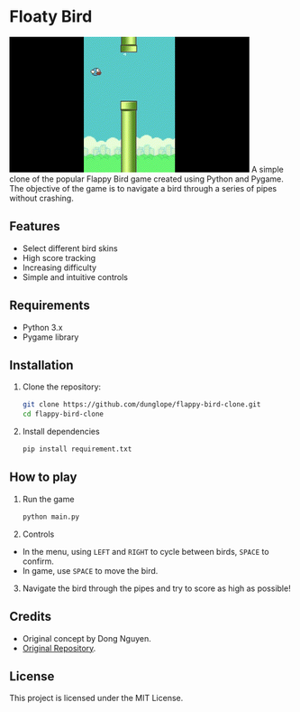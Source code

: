 # Floaty Bird

![](https://github.com/dunglope/flappy-bird-clone/blob/v0.1/g.gif)
A simple clone of the popular Flappy Bird game created using Python and Pygame. The objective of the game is to navigate a bird through a series of pipes without crashing.

## Features

- Select different bird skins
- High score tracking
- Increasing difficulty
- Simple and intuitive controls

## Requirements

- Python 3.x
- Pygame library

## Installation

1. Clone the repository:

   ```bash
   git clone https://github.com/dunglope/flappy-bird-clone.git
   cd flappy-bird-clone
   ```
2. Install dependencies

    ```bash
    pip install requirement.txt
    ```
## How to play

1. Run the game

    ```bash
    python main.py
    ```
2. Controls
- In the menu, using `LEFT` and `RIGHT` to cycle between birds, `SPACE` to confirm.
- In game, use `SPACE` to move the bird.
3. Navigate the bird through the pipes and try to score as high as possible!

## Credits

- Original concept by Dong Nguyen.
- [Original Repository](https://github.com/ThatRandomError/Pygame-Flappy-Bird).

## License
This project is licensed under the MIT License.
